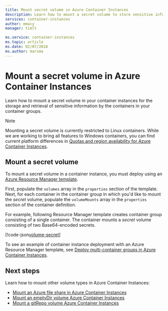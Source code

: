 ```yaml
---
title: Mount secret volume in Azure Container Instances
description: Learn how to mount a secret volume to store sensitive information for access by your container instances
services: container-instances
author: mmacy
manager: timlt

ms.service: container-instances
ms.topic: article
ms.date: 02/07/2018
ms.author: marsma
---
```


# Mount a secret volume in Azure Container Instances

Learn how to mount a secret volume in your container instances for the storage and retrieval of sensitive information by the containers in your container groups.

> [!NOTE]
> Mounting a secret volume is currently restricted to Linux containers. While we are working to bring all features to Windows containers, you can find current platform differences in [Quotas and region availability for Azure Container Instances](container-instances-quotas.md).

## Mount a secret volume

To mount a secret volume in a container instance, you must deploy using an [Azure Resource Manager template](/azure/templates/microsoft.containerinstance/containergroups).

First, populate the `volumes` array in the `properties` section of the template. Next, for each container in the container group in which you'd like to mount the *secret* volume, populate the `volumeMounts` array in the `properties` section of the container definition.

For example, following Resource Manager template creates container group consisting of a single container. The container mounts a *secret* volume consisting of two Base64-encoded secrets.

[!code-json[volume-secret](~/azure-docs-json-samples/container-instances/aci-deploy-volume-secret.json)]

To see an example of container instance deployment with an Azure Resource Manager template, see [Deploy multi-container groups in Azure Container Instances](container-instances-multi-container-group.md).

## Next steps

Learn how to mount other volume types in Azure Container Instances:

* [Mount an Azure file share in Azure Container Instances](container-instances-volume-azure-files.md)
* [Mount an emptyDir volume Azure Container Instances](container-instances-volume-emptydir.md)
* [Mount a gitRepo volume Azure Container Instances](container-instances-volume-gitrepo.md)
